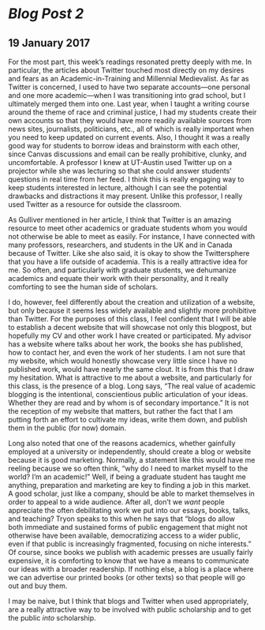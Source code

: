 # *Blog Post 2*

## 19 January 2017

For the most part, this week’s readings resonated pretty deeply with me. In particular, the articles about Twitter touched most directly on my desires and fears as an Academic-in-Training and Millennial Medievalist. As far as Twitter is concerned, I used to have two separate accounts—one personal and one more academic—when I was transitioning into grad school, but I ultimately merged them into one. Last year, when I taught a writing course around the theme of race and criminal justice, I had my students create their own accounts so that they would have more readily available sources from news sites, journalists, politicians, etc., all of which is really important when you need to keep updated on current events. Also, I thought it was a really good way for students to borrow ideas and brainstorm with each other, since Canvas discussions and email can be really prohibitive, clunky, and uncomfortable. A professor I knew at UT-Austin used Twitter up on a projector while she was lecturing so that she could answer students’ questions in real time from her feed. I think this is really engaging way to keep students interested in lecture, although I can see the potential drawbacks and distractions it may present. Unlike this professor, I really used Twitter as a resource for outside the classroom.

As Gulliver mentioned in her article, I think that Twitter is an amazing resource to meet other academics or graduate students whom you would not otherwise be able to meet as easily. For instance, I have connected with many professors, researchers, and students in the UK and in Canada because of Twitter. Like she also said, it is okay to show the Twittersphere that you have a life outside of academia. This is a really attractive idea for me. So often, and particularly with graduate students, we dehumanize academics and equate their work with their personality, and it really comforting to see the human side of scholars.

I do, however, feel differently about the creation and utilization of a website, but only because it seems less widely available and slightly more prohibitive than Twitter. For the purposes of this class, I feel confident that I will be able to establish a decent website that will showcase not only this blogpost, but hopefully my CV and other work I have created or participated. My advisor has a website where talks about her work, the books she has published, how to contact her, and even the work of her students. I am not sure that my website, which would honestly showcase very little since I have no published work, would have nearly the same clout. It is from this that I draw my hesitation. What is attractive to me about a website, and particularly for this class, is the presence of a blog. Long says, “The real value of academic blogging is the intentional, conscientious public articulation of your ideas. Whether they are read and by whom is of secondary importance.” It is not the reception of my website that matters, but rather the fact that I am putting forth an effort to cultivate my ideas, write them down, and publish them in the public (for now) domain.

Long also noted that one of the reasons academics, whether gainfully employed at a university or independently, should create a blog or website because it is good marketing. Normally, a statement like this would have me reeling because we so often think, “why do I need to market myself to the world? I’m an academic!” Well, if being a graduate student has taught me anything, preparation and marketing are key to finding a job in this market. A good scholar, just like a company, should be able to market themselves in order to appeal to a wide audience. After all, don’t we *want* people appreciate the often debilitating work we put into our essays, books, talks, and teaching? Tryon speaks to this when he says that “blogs do allow both immediate and sustained forms of public engagement that might not otherwise have been available, democratizing access to a wider public, even if that public is increasingly fragmented, focusing on niche interests.” Of course, since books we publish with academic presses are usually fairly expensive, it is comforting to know that we have a means to communicate our ideas with a broader readership. If nothing else, a blog is a place where we can advertise our printed books (or other texts) so that people will go out and buy them.

I may be naive, but I think that blogs and Twitter when used appropriately, are a really attractive way to be involved with public scholarship and to get the public *into* scholarship.
